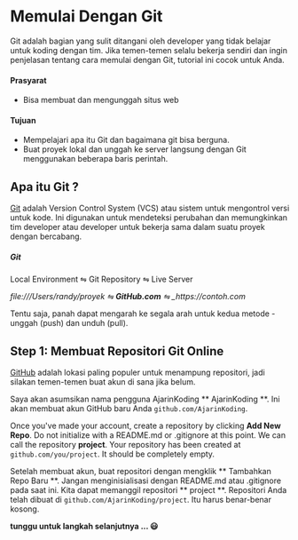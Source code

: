 # Memulai Dengan Git

Git adalah bagian yang sulit ditangani oleh developer yang tidak belajar untuk
koding dengan tim. Jika temen-temen selalu bekerja sendiri dan ingin penjelasan
tentang cara memulai dengan Git, tutorial ini cocok untuk Anda.

#### Prasyarat

- Bisa membuat dan mengunggah situs web

#### Tujuan

- Mempelajari apa itu Git dan bagaimana git bisa berguna.
- Buat proyek lokal dan unggah ke server langsung dengan Git menggunakan
  beberapa baris perintah.

## Apa itu Git ?

[Git](<https://en.wikipedia.org/wiki/Git_(software)>) adalah Version Control
System (VCS) atau sistem untuk mengontrol versi untuk kode. Ini digunakan untuk
mendeteksi perubahan dan memungkinkan tim developer atau developer untuk bekerja
sama dalam suatu proyek dengan bercabang.

##### Git

Local Environment ⇋ Git Repository ⇋ Live Server

_file:///Users/randy/proyek ⇋ **GitHub.com** ⇋ \_https://contoh.com_

Tentu saja, panah dapat mengarah ke segala arah untuk kedua metode - unggah
(push) dan unduh (pull).

## Step 1: Membuat Repositori Git Online

[GitHub](http://www.github.com) adalah lokasi paling populer untuk menampung
repositori, jadi silakan temen-temen buat akun di sana jika belum.

Saya akan asumsikan nama pengguna AjarinKoding ** AjarinKoding **. Ini akan
membuat akun GitHub baru Anda `github.com/AjarinKoding`.

Once you've made your account, create a repository by clicking **Add New Repo**.
Do not initialize with a README.md or .gitignore at this point. We can call the
repository **project**. Your repository has been created at
`github.com/you/project`. It should be completely empty.

Setelah membuat akun, buat repositori dengan mengklik ** Tambahkan Repo Baru **.
Jangan menginisialisasi dengan README.md atau .gitignore pada saat ini. Kita
dapat memanggil repositori ** project **. Repositori Anda telah dibuat di
`github.com/AjarinKoding/project`. Itu harus benar-benar kosong.

**tunggu untuk langkah selanjutnya ... 😃**

